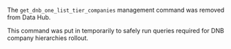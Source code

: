 The `get_dnb_one_list_tier_companies` management command was removed from Data Hub.

This command was put in temporarily to safely run queries required for DNB company hierarchies rollout.
